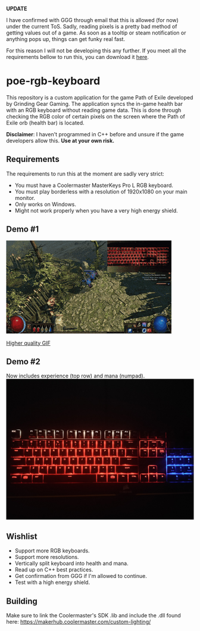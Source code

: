 **UPDATE**

I have confirmed with GGG through email that this is allowed (for now) under the current ToS. Sadly, reading pixels is a pretty bad method of getting values out of a game. As soon as a tooltip or steam notification or anything pops up, things can get funky real fast.

For this reason I will not be developing this any further. If you meet all the requirements bellow to run this, you can download it [here](https://github.com/swordbeta/poe-rgb-keyboard/releases).

# poe-rgb-keyboard
This repository is a custom application for the game Path of Exile developed by Grinding Gear Gaming.
The application syncs the in-game health bar with an RGB keyboard without reading game data.
This is done through checking the RGB color of certain pixels on the screen where the Path of Exile orb (health bar) is located.

**Disclaimer**: I haven't programmed in C++ before and unsure if the game developers allow this. **Use at your own risk.**

## Requirements 
The requirements to run this at the moment are sadly very strict:

- You must have a Coolermaster MasterKeys Pro L RGB keyboard.
- You must play borderless with a resolution of 1920x1080 on your main monitor.
- Only works on Windows.
- Might not work properly when you have a very high energy shield. 

## Demo #1
![Demo](demo.gif)

[Higher quality GIF](https://gfycat.com/impossibleuniqueatlasmoth)

## Demo #2
Now includes experience (top row) and mana (numpad).
![Demo](demo2.jpg)

## Wishlist

- Support more RGB keyboards.
- Support more resolutions.
- Vertically split keyboard into health and mana.
- Read up on C++ best practices.
- Get confirmation from GGG if I'm allowed to continue.
- Test with a high energy shield.

## Building
Make sure to link the Coolermaster's SDK .lib and include the .dll found here: https://makerhub.coolermaster.com/custom-lighting/
